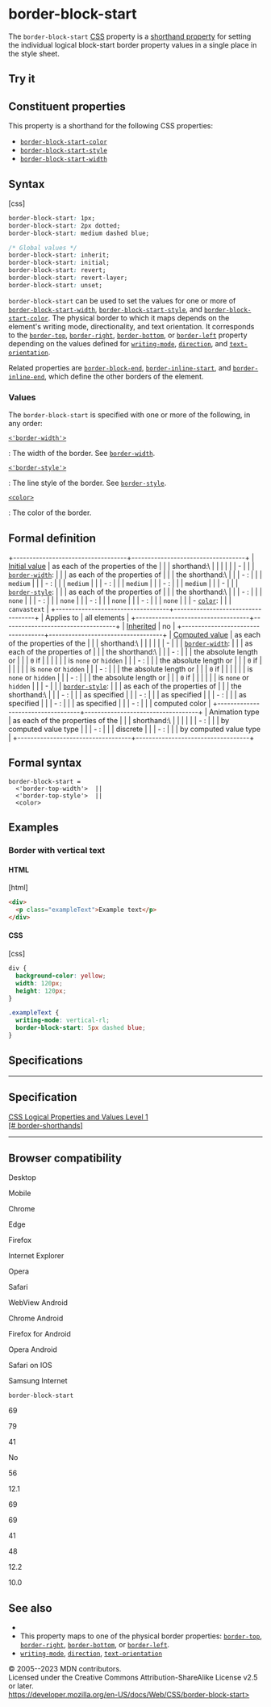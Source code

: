 border-block-start
==================

The `border-block-start`
[CSS](https://developer.mozilla.org/en-US/docs/Web/CSS) property is a
[shorthand property](shorthand_properties.md) for setting the individual
logical block-start border property values in a single place in the
style sheet.

Try it
------

Constituent properties
----------------------

This property is a shorthand for the following CSS properties:

- [`border-block-start-color`](border-block-start-color.md)
- [`border-block-start-style`](border-block-start-style.md)
- [`border-block-start-width`](border-block-start-width.md)

Syntax
------

[css]

```css
border-block-start: 1px;
border-block-start: 2px dotted;
border-block-start: medium dashed blue;

/* Global values */
border-block-start: inherit;
border-block-start: initial;
border-block-start: revert;
border-block-start: revert-layer;
border-block-start: unset;
```

`border-block-start` can be used to set the values for one or more of
[`border-block-start-width`](border-block-start-width.md),
[`border-block-start-style`](border-block-start-style.md), and
[`border-block-start-color`](border-block-start-color.md). The physical
border to which it maps depends on the element\'s writing mode,
directionality, and text orientation. It corresponds to the
[`border-top`](border-top.md), [`border-right`](border-right.md),
[`border-bottom`](border-bottom.md), or [`border-left`](border-left.md)
property depending on the values defined for
[`writing-mode`](writing-mode.md), [`direction`](direction.md), and
[`text-orientation`](text-orientation.md).

Related properties are [`border-block-end`](border-block-end.md),
[`border-inline-start`](border-inline-start.md), and
[`border-inline-end`](border-inline-end.md), which define the other borders
of the element.

### Values

The `border-block-start` is specified with one or more of the following,
in any order:

[`<'border-width'>`](#border-width)

:   The width of the border. See [`border-width`](border-width.md).

[`<'border-style'>`](#border-style)

:   The line style of the border. See [`border-style`](border-style.md).

[`<color>`](color_value.md)

:   The color of the border.

Formal definition
-----------------

+-----------------------------------+-----------------------------------+
| [Initial value](initial_value.md)    | as each of the properties of the  |
|                                   | shorthand:\                       |
|                                   |                                   |
|                                   | -                                 |
|                                   |   [`border-width`](border-width.md): |
|                                   |     as each of the properties of  |
|                                   |     the shorthand:\               |
|                                   |     -   [](border-top-width.md): |
|                                   |         `medium`                  |
|                                   |     -   [](border-right-width.md): |
|                                   |         `medium`                  |
|                                   |     -   [](border-bottom-width.md): |
|                                   |         `medium`                  |
|                                   |     -   [](border-left-width.md): |
|                                   |         `medium`                  |
|                                   | -                                 |
|                                   |   [`border-style`](border-style.md): |
|                                   |     as each of the properties of  |
|                                   |     the shorthand:\               |
|                                   |     -   [](border-top-style.md): |
|                                   |         `none`                    |
|                                   |     -   [](border-right-style.md): |
|                                   |         `none`                    |
|                                   |     -   [](border-bottom-style.md): |
|                                   |         `none`                    |
|                                   |     -   [](border-left-style.md): |
|                                   |         `none`                    |
|                                   | -   [`color`](_Resources/Markup%20And%20Styling/css/color.md):             |
|                                   |     `canvastext`                  |
+-----------------------------------+-----------------------------------+
| Applies to                        | all elements                      |
+-----------------------------------+-----------------------------------+
| [Inherited](inheritance.md)          | no                                |
+-----------------------------------+-----------------------------------+
| [Computed value](computed_value.md)  | as each of the properties of the  |
|                                   | shorthand:\                       |
|                                   |                                   |
|                                   | -                                 |
|                                   |   [`border-width`](border-width.md): |
|                                   |     as each of the properties of  |
|                                   |     the shorthand:\               |
|                                   |     -   [](border-bottom-width.md): |
|                                   |         the absolute length or    |
|                                   |         `0` if                    |
|                                   |         [](border-bottom-style.md) |
|                                   |         is `none` or `hidden`     |
|                                   |     -   [](border-left-width.md): |
|                                   |         the absolute length or    |
|                                   |         `0` if                    |
|                                   |         [](border-left-style.md) |
|                                   |         is `none` or `hidden`     |
|                                   |     -   [](border-right-width.md): |
|                                   |         the absolute length or    |
|                                   |         `0` if                    |
|                                   |         [](border-right-style.md) |
|                                   |         is `none` or `hidden`     |
|                                   |     -   [](border-top-width.md): |
|                                   |         the absolute length or    |
|                                   |         `0` if                    |
|                                   |         [](border-top-style.md) |
|                                   |         is `none` or `hidden`     |
|                                   | -                                 |
|                                   |   [`border-style`](border-style.md): |
|                                   |     as each of the properties of  |
|                                   |     the shorthand:\               |
|                                   |     -   [](border-bottom-style.md): |
|                                   |         as specified              |
|                                   |     -   [](border-left-style.md): |
|                                   |         as specified              |
|                                   |     -   [](border-right-style.md): |
|                                   |         as specified              |
|                                   |     -   [](border-top-style.md): |
|                                   |         as specified              |
|                                   | -   [](border-block-start-color.md): |
|                                   |     computed color                |
+-----------------------------------+-----------------------------------+
| Animation type                    | as each of the properties of the  |
|                                   | shorthand:\                       |
|                                   |                                   |
|                                   | -   [](border-block-start-color.md): |
|                                   |     by computed value type        |
|                                   | -   [](border-block-start-style.md): |
|                                   |     discrete                      |
|                                   | -   [](border-block-start-width.md): |
|                                   |     by computed value type        |
+-----------------------------------+-----------------------------------+

Formal syntax
-------------

```
border-block-start = 
  <'border-top-width'>  ||
  <'border-top-style'>  ||
  <color>               
```

Examples
--------

### Border with vertical text

#### HTML

[html]

```html
<div>
  <p class="exampleText">Example text</p>
</div>
```

#### CSS

[css]

```css
div {
  background-color: yellow;
  width: 120px;
  height: 120px;
}

.exampleText {
  writing-mode: vertical-rl;
  border-block-start: 5px dashed blue;
}
```

Specifications
--------------

  --------------------------------------------------------------------------------------

Specification
  --------------------------------------------------------------------------------------

  [CSS Logical Properties and Values Level 1\
  [\#
  border-shorthands]](https://drafts.csswg.org/css-logical/#border-shorthands)

  --------------------------------------------------------------------------------------

Browser compatibility
---------------------

Desktop

Mobile

Chrome

Edge

Firefox

Internet Explorer

Opera

Safari

WebView Android

Chrome Android

Firefox for Android

Opera Android

Safari on IOS

Samsung Internet

`border-block-start`

69

79

41

No

56

12.1

69

69

41

48

12.2

10.0

See also
--------

- [](css_logical_properties_and_values.md)
- This property maps to one of the physical border properties:
    [`border-top`](border-top.md), [`border-right`](border-right.md),
    [`border-bottom`](border-bottom.md), or [`border-left`](border-left.md).
- [`writing-mode`](writing-mode.md), [`direction`](direction.md),
    [`text-orientation`](text-orientation.md)

© 2005--2023 MDN contributors.\
Licensed under the Creative Commons Attribution-ShareAlike License v2.5
or later.\
https://developer.mozilla.org/en-US/docs/Web/CSS/border-block-start>
